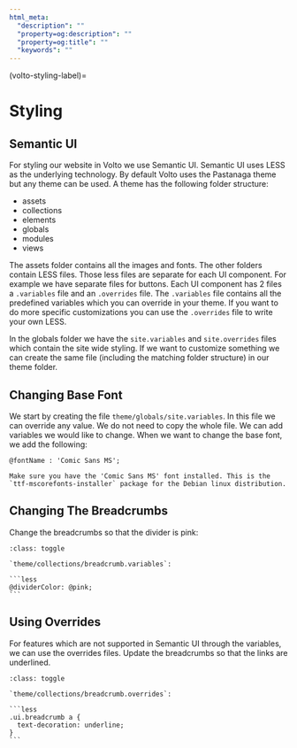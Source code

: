 ```yaml
---
html_meta:
  "description": ""
  "property=og:description": ""
  "property=og:title": ""
  "keywords": ""
---
```


(volto-styling-label)=

# Styling

## Semantic UI

For styling our website in Volto we use Semantic UI.
Semantic UI uses LESS as the underlying technology.
By default Volto uses the Pastanaga theme but any theme can be used.
A theme has the following folder structure:

- assets
- collections
- elements
- globals
- modules
- views

The assets folder contains all the images and fonts.
The other folders contain LESS files.
Those less files are separate for each UI component.
For example we have separate files for buttons.
Each UI component has 2 files a `.variables` file and an `.overrides` file.
The `.variables` file contains all the predefined variables which you can override in your theme.
If you want to do more specific customizations you can use the `.overrides` file to write your own LESS.

In the globals folder we have the `site.variables` and `site.overrides` files which contain the site wide styling.
If we want to customize something we can create the same file (including the matching folder structure) in our theme folder.

## Changing Base Font

We start by creating the file `theme/globals/site.variables`.
In this file we can override any value.
We do not need to copy the whole file.
We can add variables we would like to change.
When we want to change the base font, we add the following:

```less
@fontName : 'Comic Sans MS';
```

```{warning}
Make sure you have the 'Comic Sans MS' font installed. This is the `ttf-mscorefonts-installer` package for the Debian linux distribution.
```

## Changing The Breadcrumbs

Change the breadcrumbs so that the divider is pink:

````{admonition} Solution
:class: toggle

`theme/collections/breadcrumb.variables`:

```less
@dividerColor: @pink;
```
````

## Using Overrides

For features which are not supported in Semantic UI through the variables, we can use the overrides files.
Update the breadcrumbs so that the links are underlined.

````{admonition} Solution
:class: toggle

`theme/collections/breadcrumb.overrides`:

```less
.ui.breadcrumb a {
  text-decoration: underline;
}
```
````
